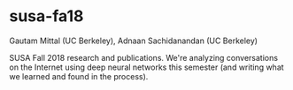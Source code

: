 # susa-fa18
Gautam Mittal (UC Berkeley), Adnaan Sachidanandan (UC Berkeley)

SUSA Fall 2018 research and publications. We're analyzing conversations on the Internet using deep neural networks this semester (and writing what we learned and found in the process).